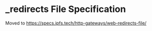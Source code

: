 # _redirects File Specification

Moved to https://specs.ipfs.tech/http-gateways/web-redirects-file/

